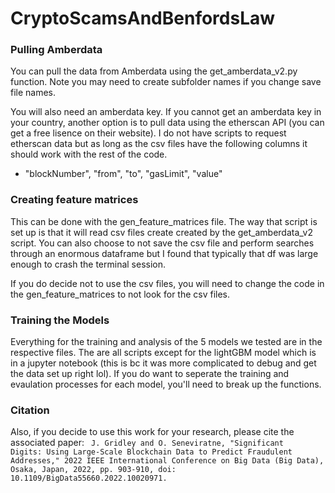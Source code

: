 # CryptoScamsAndBenfordsLaw

### Pulling Amberdata

You can pull the data from Amberdata using the get_amberdata_v2.py function. Note you may need to create subfolder names if you change save file names.

You will also need an amberdata key. If you cannot get an amberdata key in your country, another option is to pull data using the etherscan API (you can get a free lisence on their website). I do not have scripts to request etherscan data but as long as the csv files have the following columns it should work with the rest of the code.

- "blockNumber", "from", "to", "gasLimit", "value"

### Creating feature matrices

This can be done with the gen_feature_matrices file. The way that script is set up is that it will read csv files create created by the get_amberdata_v2 script. You can also choose to not save the csv file and perform searches through an enormous dataframe but I found that typically that df was large enough to crash the terminal session.

If you do decide not to use the csv files, you will need to change the code in the gen_feature_matrices to not look for the csv files.

### Training the Models

Everything for the training and analysis of the 5 models we tested are in the respective files. The are all scripts except for the lightGBM model which is in a jupyter notebook (this is bc it was more complicated to debug and get the data set up right lol). If you do want to seperate the training and evaulation processes for each model, you'll need to break up the functions.


### Citation
Also, if you decide to use this work for your research, please cite the associated paper:
<code>
J. Gridley and O. Seneviratne, "Significant Digits: Using Large-Scale Blockchain Data to Predict Fraudulent Addresses," 2022 IEEE International Conference on Big Data (Big Data), Osaka, Japan, 2022, pp. 903-910, doi: 10.1109/BigData55660.2022.10020971.
</code>
